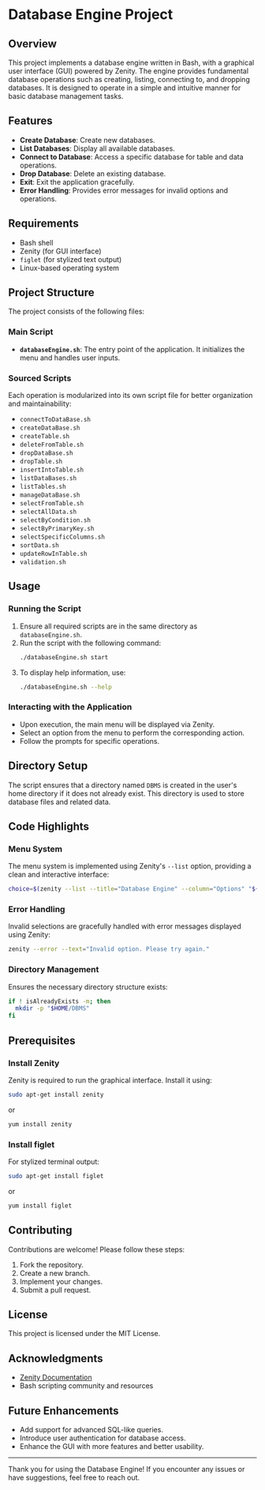 # Database Engine Project

## Overview
This project implements a database engine written in Bash, with a graphical user interface (GUI) powered by Zenity. The engine provides fundamental database operations such as creating, listing, connecting to, and dropping databases. It is designed to operate in a simple and intuitive manner for basic database management tasks.

## Features
- **Create Database**: Create new databases.
- **List Databases**: Display all available databases.
- **Connect to Database**: Access a specific database for table and data operations.
- **Drop Database**: Delete an existing database.
- **Exit**: Exit the application gracefully.
- **Error Handling**: Provides error messages for invalid options and operations.

## Requirements
- Bash shell
- Zenity (for GUI interface)
- `figlet` (for stylized text output)
- Linux-based operating system

## Project Structure
The project consists of the following files:

### Main Script
- **`databaseEngine.sh`**: The entry point of the application. It initializes the menu and handles user inputs.

### Sourced Scripts
Each operation is modularized into its own script file for better organization and maintainability:

- `connectToDataBase.sh`
- `createDataBase.sh`
- `createTable.sh`
- `deleteFromTable.sh`
- `dropDataBase.sh`
- `dropTable.sh`
- `insertIntoTable.sh`
- `listDataBases.sh`
- `listTables.sh`
- `manageDataBase.sh`
- `selectFromTable.sh`
- `selectAllData.sh`
- `selectByCondition.sh`
- `selectByPrimaryKey.sh`
- `selectSpecificColumns.sh`
- `sortData.sh`
- `updateRowInTable.sh`
- `validation.sh`

## Usage
### Running the Script
1. Ensure all required scripts are in the same directory as `databaseEngine.sh`.
2. Run the script with the following command:
   ```bash
   ./databaseEngine.sh start
   ```
3. To display help information, use:
   ```bash
   ./databaseEngine.sh --help
   ```

### Interacting with the Application
- Upon execution, the main menu will be displayed via Zenity.
- Select an option from the menu to perform the corresponding action.
- Follow the prompts for specific operations.

## Directory Setup
The script ensures that a directory named `DBMS` is created in the user's home directory if it does not already exist. This directory is used to store database files and related data.

## Code Highlights
### Menu System
The menu system is implemented using Zenity's `--list` option, providing a clean and interactive interface:
```bash
choice=$(zenity --list --title="Database Engine" --column="Options" "${menu[@]}" --height=250)
```
### Error Handling
Invalid selections are gracefully handled with error messages displayed using Zenity:
```bash
zenity --error --text="Invalid option. Please try again."
```
### Directory Management
Ensures the necessary directory structure exists:
```bash
if ! isAlreadyExists -m; then
  mkdir -p "$HOME/DBMS"
fi
```

## Prerequisites
### Install Zenity
Zenity is required to run the graphical interface. Install it using:
```bash
sudo apt-get install zenity
```
or
```bash
yum install zenity
```

### Install figlet
For stylized terminal output:
```bash
sudo apt-get install figlet
```
or
```bash
yum install figlet
```

## Contributing
Contributions are welcome! Please follow these steps:
1. Fork the repository.
2. Create a new branch.
3. Implement your changes.
4. Submit a pull request.

## License
This project is licensed under the MIT License.

## Acknowledgments
- [Zenity Documentation](https://help.gnome.org/users/zenity/stable/)
- Bash scripting community and resources

## Future Enhancements
- Add support for advanced SQL-like queries.
- Introduce user authentication for database access.
- Enhance the GUI with more features and better usability.

---

Thank you for using the Database Engine! If you encounter any issues or have suggestions, feel free to reach out.

